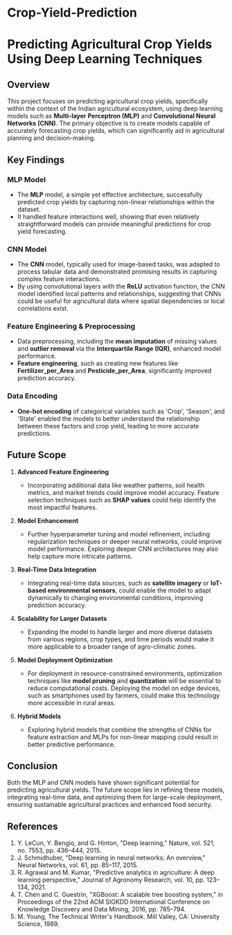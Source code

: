 # Crop-Yield-Prediction
# Predicting Agricultural Crop Yields Using Deep Learning Techniques

## **Overview**
This project focuses on predicting agricultural crop yields, specifically within the context of the Indian agricultural ecosystem, using deep learning models such as **Multi-layer Perceptron (MLP)** and **Convolutional Neural Networks (CNN)**. The primary objective is to create models capable of accurately forecasting crop yields, which can significantly aid in agricultural planning and decision-making.

## **Key Findings**

### **MLP Model**
- The **MLP** model, a simple yet effective architecture, successfully predicted crop yields by capturing non-linear relationships within the dataset.
- It handled feature interactions well, showing that even relatively straightforward models can provide meaningful predictions for crop yield forecasting.

### **CNN Model**
- The **CNN** model, typically used for image-based tasks, was adapted to process tabular data and demonstrated promising results in capturing complex feature interactions.
- By using convolutional layers with the **ReLU** activation function, the CNN model identified local patterns and relationships, suggesting that CNNs could be useful for agricultural data where spatial dependencies or local correlations exist.

### **Feature Engineering & Preprocessing**
- Data preprocessing, including the **mean imputation** of missing values and **outlier removal** via the **Interquartile Range (IQR)**, enhanced model performance.
- **Feature engineering**, such as creating new features like **Fertilizer_per_Area** and **Pesticide_per_Area**, significantly improved prediction accuracy.

### **Data Encoding**
- **One-hot encoding** of categorical variables such as 'Crop', 'Season', and 'State' enabled the models to better understand the relationship between these factors and crop yield, leading to more accurate predictions.

## **Future Scope**

1. **Advanced Feature Engineering**
   - Incorporating additional data like weather patterns, soil health metrics, and market trends could improve model accuracy. Feature selection techniques such as **SHAP values** could help identify the most impactful features.

2. **Model Enhancement**
   - Further hyperparameter tuning and model refinement, including regularization techniques or deeper neural networks, could improve model performance. Exploring deeper CNN architectures may also help capture more intricate patterns.

3. **Real-Time Data Integration**
   - Integrating real-time data sources, such as **satellite imagery** or **IoT-based environmental sensors**, could enable the model to adapt dynamically to changing environmental conditions, improving prediction accuracy.

4. **Scalability for Larger Datasets**
   - Expanding the model to handle larger and more diverse datasets from various regions, crop types, and time periods would make it more applicable to a broader range of agro-climatic zones.

5. **Model Deployment Optimization**
   - For deployment in resource-constrained environments, optimization techniques like **model pruning** and **quantization** will be essential to reduce computational costs. Deploying the model on edge devices, such as smartphones used by farmers, could make this technology more accessible in rural areas.

6. **Hybrid Models**
   - Exploring hybrid models that combine the strengths of CNNs for feature extraction and MLPs for non-linear mapping could result in better predictive performance.

## **Conclusion**
Both the MLP and CNN models have shown significant potential for predicting agricultural yields. The future scope lies in refining these models, integrating real-time data, and optimizing them for large-scale deployment, ensuring sustainable agricultural practices and enhanced food security.

## **References**
1. Y. LeCun, Y. Bengio, and G. Hinton, "Deep learning," Nature, vol. 521, no. 7553, pp. 436–444, 2015.
2. J. Schmidhuber, "Deep learning in neural networks: An overview," Neural Networks, vol. 61, pp. 85–117, 2015.
3. R. Agrawal and M. Kumar, "Predictive analytics in agriculture: A deep learning perspective," Journal of Agronomy Research, vol. 10, pp. 123–134, 2021.
4. T. Chen and C. Guestrin, "XGBoost: A scalable tree boosting system," in Proceedings of the 22nd ACM SIGKDD International Conference on Knowledge Discovery and Data Mining, 2016, pp. 785–794.
5. M. Young, The Technical Writer's Handbook. Mill Valley, CA: University Science, 1989.
